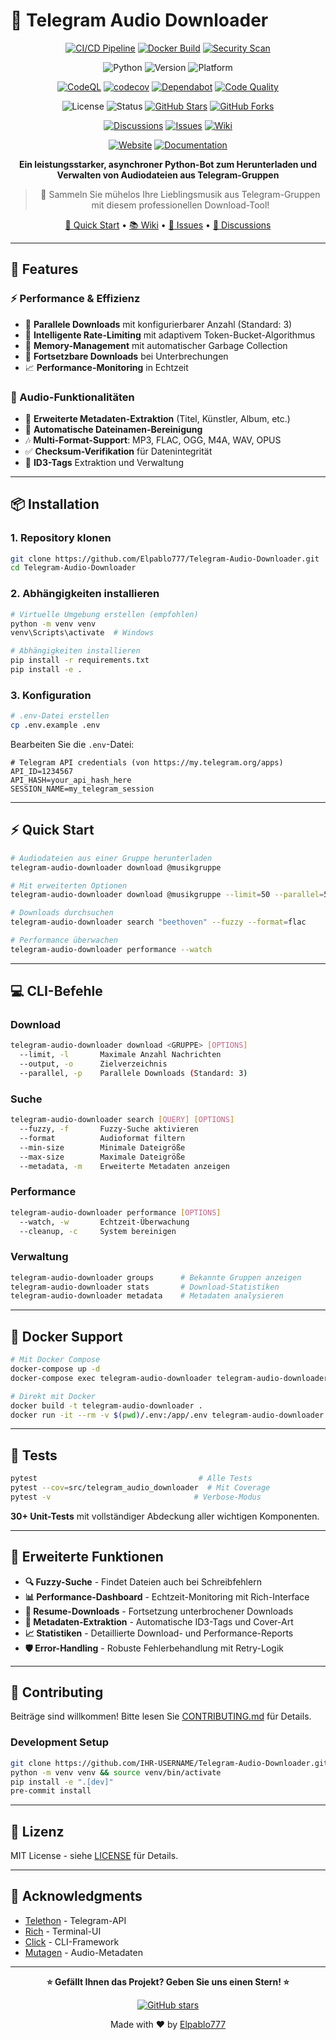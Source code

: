 # 🎵 Telegram Audio Downloader

<div align="center">

<!-- Build Status -->
[![CI/CD Pipeline](https://github.com/Elpablo777/Telegram-Audio-Downloader/actions/workflows/ci.yml/badge.svg)](https://github.com/Elpablo777/Telegram-Audio-Downloader/actions/workflows/ci.yml)
[![Docker Build](https://github.com/Elpablo777/Telegram-Audio-Downloader/actions/workflows/docker.yml/badge.svg)](https://github.com/Elpablo777/Telegram-Audio-Downloader/actions/workflows/docker.yml)
[![Security Scan](https://github.com/Elpablo777/Telegram-Audio-Downloader/actions/workflows/security.yml/badge.svg)](https://github.com/Elpablo777/Telegram-Audio-Downloader/actions/workflows/security.yml)

<!-- Version & Compatibility -->
![Python](https://img.shields.io/badge/Python-3.11+-blue.svg?logo=python&logoColor=white)
![Version](https://img.shields.io/github/v/release/Elpablo777/Telegram-Audio-Downloader?include_prereleases&logo=github)
![Platform](https://img.shields.io/badge/Platform-Windows%20|%20Linux%20|%20macOS-lightgrey.svg?logo=linux)

<!-- Quality Metrics -->
[![CodeQL](https://github.com/Elpablo777/Telegram-Audio-Downloader/actions/workflows/codeql.yml/badge.svg)](https://github.com/Elpablo777/Telegram-Audio-Downloader/actions/workflows/codeql.yml)
[![codecov](https://codecov.io/gh/Elpablo777/Telegram-Audio-Downloader/branch/main/graph/badge.svg)](https://codecov.io/gh/Elpablo777/Telegram-Audio-Downloader)
[![Dependabot](https://img.shields.io/badge/Dependabot-enabled-blue?logo=dependabot)](https://github.com/Elpablo777/Telegram-Audio-Downloader/security/dependabot)
[![Code Quality](https://img.shields.io/badge/Code%20Quality-A+-brightgreen?logo=codeclimate)](https://github.com/Elpablo777/Telegram-Audio-Downloader)

<!-- Project Stats -->
![License](https://img.shields.io/badge/License-MIT-green.svg?logo=opensourceinitiative&logoColor=white)
![Status](https://img.shields.io/badge/Status-Production%20Ready-brightgreen.svg)
[![GitHub Stars](https://img.shields.io/github/stars/Elpablo777/Telegram-Audio-Downloader?style=flat&logo=github)](https://github.com/Elpablo777/Telegram-Audio-Downloader/stargazers)
[![GitHub Forks](https://img.shields.io/github/forks/Elpablo777/Telegram-Audio-Downloader?style=flat&logo=github)](https://github.com/Elpablo777/Telegram-Audio-Downloader/network)

<!-- Community -->
[![Discussions](https://img.shields.io/github/discussions/Elpablo777/Telegram-Audio-Downloader?logo=github)](https://github.com/Elpablo777/Telegram-Audio-Downloader/discussions)
[![Issues](https://img.shields.io/github/issues/Elpablo777/Telegram-Audio-Downloader?logo=github)](https://github.com/Elpablo777/Telegram-Audio-Downloader/issues)
[![Wiki](https://img.shields.io/badge/Wiki-Available-blue?logo=github)](https://github.com/Elpablo777/Telegram-Audio-Downloader/wiki)

<!-- Website & Documentation -->
[![Website](https://img.shields.io/badge/Website-elpablo777.github.io-blue?logo=github-pages)](https://elpablo777.github.io/Telegram-Audio-Downloader/)
[![Documentation](https://img.shields.io/badge/Docs-Wiki-blue?logo=gitbook)](https://github.com/Elpablo777/Telegram-Audio-Downloader/wiki)

**Ein leistungsstarker, asynchroner Python-Bot zum Herunterladen und Verwalten von Audiodateien aus Telegram-Gruppen**

> 🎵 Sammeln Sie mühelos Ihre Lieblingsmusik aus Telegram-Gruppen mit diesem professionellen Download-Tool!

[🚀 Quick Start](https://github.com/Elpablo777/Telegram-Audio-Downloader/wiki/Quick-Start) •
[📚 Wiki](https://github.com/Elpablo777/Telegram-Audio-Downloader/wiki) •
[🐛 Issues](https://github.com/Elpablo777/Telegram-Audio-Downloader/issues) •
[💬 Discussions](https://github.com/Elpablo777/Telegram-Audio-Downloader/discussions)

</div>

---

## 🚀 **Features**

### **⚡ Performance & Effizienz**
- 🚀 **Parallele Downloads** mit konfigurierbarer Anzahl (Standard: 3)
- 🎯 **Intelligente Rate-Limiting** mit adaptivem Token-Bucket-Algorithmus
- 🧠 **Memory-Management** mit automatischer Garbage Collection
- 🔄 **Fortsetzbare Downloads** bei Unterbrechungen
- 📈 **Performance-Monitoring** in Echtzeit

### **🎵 Audio-Funktionalitäten**
- 🎼 **Erweiterte Metadaten-Extraktion** (Titel, Künstler, Album, etc.)
- 🔧 **Automatische Dateinamen-Bereinigung**
- 🎶 **Multi-Format-Support**: MP3, FLAC, OGG, M4A, WAV, OPUS
- ✅ **Checksum-Verifikation** für Datenintegrität
- 📝 **ID3-Tags** Extraktion und Verwaltung

---

## 📦 **Installation**

### **1. Repository klonen**
```bash
git clone https://github.com/Elpablo777/Telegram-Audio-Downloader.git
cd Telegram-Audio-Downloader
```

### **2. Abhängigkeiten installieren**
```bash
# Virtuelle Umgebung erstellen (empfohlen)
python -m venv venv
venv\Scripts\activate  # Windows

# Abhängigkeiten installieren
pip install -r requirements.txt
pip install -e .
```

### **3. Konfiguration**
```bash
# .env-Datei erstellen
cp .env.example .env
```

Bearbeiten Sie die `.env`-Datei:
```env
# Telegram API credentials (von https://my.telegram.org/apps)
API_ID=1234567
API_HASH=your_api_hash_here
SESSION_NAME=my_telegram_session
```

---

## ⚡ **Quick Start**

```bash
# Audiodateien aus einer Gruppe herunterladen
telegram-audio-downloader download @musikgruppe

# Mit erweiterten Optionen
telegram-audio-downloader download @musikgruppe --limit=50 --parallel=5 --output=./music

# Downloads durchsuchen
telegram-audio-downloader search "beethoven" --fuzzy --format=flac

# Performance überwachen
telegram-audio-downloader performance --watch
```

---

## 💻 **CLI-Befehle**

### **Download**
```bash
telegram-audio-downloader download <GRUPPE> [OPTIONS]
  --limit, -l       Maximale Anzahl Nachrichten
  --output, -o      Zielverzeichnis
  --parallel, -p    Parallele Downloads (Standard: 3)
```

### **Suche**
```bash
telegram-audio-downloader search [QUERY] [OPTIONS]
  --fuzzy, -f       Fuzzy-Suche aktivieren
  --format          Audioformat filtern
  --min-size        Minimale Dateigröße
  --max-size        Maximale Dateigröße
  --metadata, -m    Erweiterte Metadaten anzeigen
```

### **Performance**
```bash
telegram-audio-downloader performance [OPTIONS]
  --watch, -w       Echtzeit-Überwachung
  --cleanup, -c     System bereinigen
```

### **Verwaltung**
```bash
telegram-audio-downloader groups      # Bekannte Gruppen anzeigen
telegram-audio-downloader stats       # Download-Statistiken
telegram-audio-downloader metadata    # Metadaten analysieren
```

---

## 🐳 **Docker Support**

```bash
# Mit Docker Compose
docker-compose up -d
docker-compose exec telegram-audio-downloader telegram-audio-downloader download @gruppe

# Direkt mit Docker
docker build -t telegram-audio-downloader .
docker run -it --rm -v $(pwd)/.env:/app/.env telegram-audio-downloader
```

---

## 🧪 **Tests**

```bash
pytest                                    # Alle Tests
pytest --cov=src/telegram_audio_downloader  # Mit Coverage
pytest -v                                # Verbose-Modus
```

**30+ Unit-Tests** mit vollständiger Abdeckung aller wichtigen Komponenten.

---

## 🎯 **Erweiterte Funktionen**

- **🔍 Fuzzy-Suche** - Findet Dateien auch bei Schreibfehlern
- **📊 Performance-Dashboard** - Echtzeit-Monitoring mit Rich-Interface
- **🔄 Resume-Downloads** - Fortsetzung unterbrochener Downloads
- **🎵 Metadaten-Extraktion** - Automatische ID3-Tags und Cover-Art
- **📈 Statistiken** - Detaillierte Download- und Performance-Reports
- **🛡️ Error-Handling** - Robuste Fehlerbehandlung mit Retry-Logik

---

## 🤝 **Contributing**

Beiträge sind willkommen! Bitte lesen Sie [CONTRIBUTING.md](CONTRIBUTING.md) für Details.

### **Development Setup**
```bash
git clone https://github.com/IHR-USERNAME/Telegram-Audio-Downloader.git
python -m venv venv && source venv/bin/activate
pip install -e ".[dev]"
pre-commit install
```

---

## 📄 **Lizenz**

MIT License - siehe [LICENSE](LICENSE) für Details.

---

## 🙏 **Acknowledgments**

- [Telethon](https://github.com/LonamiWebs/Telethon) - Telegram-API
- [Rich](https://github.com/Textualize/rich) - Terminal-UI
- [Click](https://github.com/pallets/click) - CLI-Framework
- [Mutagen](https://github.com/quodlibet/mutagen) - Audio-Metadaten

---

<div align="center">

**⭐ Gefällt Ihnen das Projekt? Geben Sie uns einen Stern! ⭐**

[![GitHub stars](https://img.shields.io/github/stars/Elpablo777/Telegram-Audio-Downloader.svg?style=social&label=Star)](https://github.com/Elpablo777/Telegram-Audio-Downloader)

Made with ❤️ by [Elpablo777](https://github.com/Elpablo777)

</div>